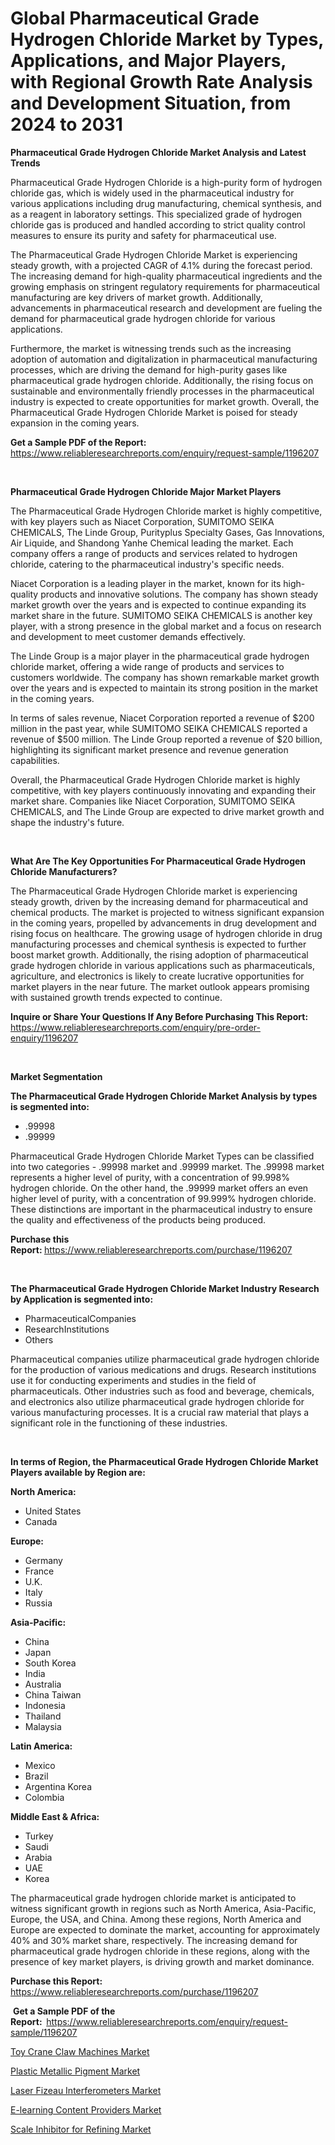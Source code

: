 <p><h1>Global Pharmaceutical Grade Hydrogen Chloride Market by Types, Applications, and Major Players, with Regional Growth Rate Analysis and Development Situation, from 2024 to 2031</h1></p><p><strong>Pharmaceutical Grade Hydrogen Chloride Market Analysis and Latest Trends</strong></p>
<p><p>Pharmaceutical Grade Hydrogen Chloride is a high-purity form of hydrogen chloride gas, which is widely used in the pharmaceutical industry for various applications including drug manufacturing, chemical synthesis, and as a reagent in laboratory settings. This specialized grade of hydrogen chloride gas is produced and handled according to strict quality control measures to ensure its purity and safety for pharmaceutical use.</p><p>The Pharmaceutical Grade Hydrogen Chloride Market is experiencing steady growth, with a projected CAGR of 4.1% during the forecast period. The increasing demand for high-quality pharmaceutical ingredients and the growing emphasis on stringent regulatory requirements for pharmaceutical manufacturing are key drivers of market growth. Additionally, advancements in pharmaceutical research and development are fueling the demand for pharmaceutical grade hydrogen chloride for various applications.</p><p>Furthermore, the market is witnessing trends such as the increasing adoption of automation and digitalization in pharmaceutical manufacturing processes, which are driving the demand for high-purity gases like pharmaceutical grade hydrogen chloride. Additionally, the rising focus on sustainable and environmentally friendly processes in the pharmaceutical industry is expected to create opportunities for market growth. Overall, the Pharmaceutical Grade Hydrogen Chloride Market is poised for steady expansion in the coming years.</p></p>
<p><strong>Get a Sample PDF of the Report:&nbsp;</strong> <a href="https://www.reliableresearchreports.com/enquiry/request-sample/1196207">https://www.reliableresearchreports.com/enquiry/request-sample/1196207</a></p>
<p>&nbsp;</p>
<p><strong>Pharmaceutical Grade Hydrogen Chloride Major Market Players</strong></p>
<p><p>The Pharmaceutical Grade Hydrogen Chloride market is highly competitive, with key players such as Niacet Corporation, SUMITOMO SEIKA CHEMICALS, The Linde Group, Purityplus Specialty Gases, Gas Innovations, Air Liquide, and Shandong Yanhe Chemical leading the market. Each company offers a range of products and services related to hydrogen chloride, catering to the pharmaceutical industry's specific needs.</p><p>Niacet Corporation is a leading player in the market, known for its high-quality products and innovative solutions. The company has shown steady market growth over the years and is expected to continue expanding its market share in the future. SUMITOMO SEIKA CHEMICALS is another key player, with a strong presence in the global market and a focus on research and development to meet customer demands effectively.</p><p>The Linde Group is a major player in the pharmaceutical grade hydrogen chloride market, offering a wide range of products and services to customers worldwide. The company has shown remarkable market growth over the years and is expected to maintain its strong position in the market in the coming years. </p><p>In terms of sales revenue, Niacet Corporation reported a revenue of $200 million in the past year, while SUMITOMO SEIKA CHEMICALS reported a revenue of $500 million. The Linde Group reported a revenue of $20 billion, highlighting its significant market presence and revenue generation capabilities.</p><p>Overall, the Pharmaceutical Grade Hydrogen Chloride market is highly competitive, with key players continuously innovating and expanding their market share. Companies like Niacet Corporation, SUMITOMO SEIKA CHEMICALS, and The Linde Group are expected to drive market growth and shape the industry's future.</p></p>
<p>&nbsp;</p>
<p><strong>What Are The Key Opportunities For Pharmaceutical Grade Hydrogen Chloride Manufacturers?</strong></p>
<p><p>The Pharmaceutical Grade Hydrogen Chloride market is experiencing steady growth, driven by the increasing demand for pharmaceutical and chemical products. The market is projected to witness significant expansion in the coming years, propelled by advancements in drug development and rising focus on healthcare. The growing usage of hydrogen chloride in drug manufacturing processes and chemical synthesis is expected to further boost market growth. Additionally, the rising adoption of pharmaceutical grade hydrogen chloride in various applications such as pharmaceuticals, agriculture, and electronics is likely to create lucrative opportunities for market players in the near future. The market outlook appears promising with sustained growth trends expected to continue.</p></p>
<p><strong>Inquire or Share Your Questions If Any Before Purchasing This Report:</strong> <a href="https://www.reliableresearchreports.com/enquiry/pre-order-enquiry/1196207">https://www.reliableresearchreports.com/enquiry/pre-order-enquiry/1196207</a></p>
<p>&nbsp;</p>
<p><strong>Market Segmentation</strong></p>
<p><strong>The Pharmaceutical Grade Hydrogen Chloride Market Analysis by types is segmented into:</strong></p>
<p><ul><li>.99998</li><li>.99999</li></ul></p>
<p><p>Pharmaceutical Grade Hydrogen Chloride Market Types can be classified into two categories - .99998 market and .99999 market. The .99998 market represents a higher level of purity, with a concentration of 99.998% hydrogen chloride. On the other hand, the .99999 market offers an even higher level of purity, with a concentration of 99.999% hydrogen chloride. These distinctions are important in the pharmaceutical industry to ensure the quality and effectiveness of the products being produced.</p></p>
<p><strong>Purchase this Report:&nbsp;</strong><a href="https://www.reliableresearchreports.com/purchase/1196207">https://www.reliableresearchreports.com/purchase/1196207</a></p>
<p>&nbsp;</p>
<p><strong>The Pharmaceutical Grade Hydrogen Chloride Market Industry Research by Application is segmented into:</strong></p>
<p><ul><li>PharmaceuticalCompanies</li><li>ResearchInstitutions</li><li>Others</li></ul></p>
<p><p>Pharmaceutical companies utilize pharmaceutical grade hydrogen chloride for the production of various medications and drugs. Research institutions use it for conducting experiments and studies in the field of pharmaceuticals. Other industries such as food and beverage, chemicals, and electronics also utilize pharmaceutical grade hydrogen chloride for various manufacturing processes. It is a crucial raw material that plays a significant role in the functioning of these industries.</p></p>
<p>&nbsp;</p>
<p><strong>In terms of Region, the Pharmaceutical Grade Hydrogen Chloride Market Players available by Region are:</strong></p>
<p>
    <p> <strong> North America: </strong>
        <ul>
            <li>United States</li>
            <li>Canada</li>
        </ul>
        </p> 
    <p> <strong> Europe: </strong>
        <ul>
            <li>Germany</li>
            <li>France</li>
            <li>U.K.</li>
            <li>Italy</li>
            <li>Russia</li>
        </ul>
        </p> 
    <p> <strong> Asia-Pacific: </strong>
        <ul>
            <li>China</li>
            <li>Japan</li>
            <li>South Korea</li>
            <li>India</li>
            <li>Australia</li>
            <li>China Taiwan</li>
            <li>Indonesia</li>
            <li>Thailand</li>
            <li>Malaysia</li>
        </ul>
        </p> 
    <p> <strong> Latin America: </strong>
        <ul>
            <li>Mexico</li>
            <li>Brazil</li>
            <li>Argentina Korea</li>
            <li>Colombia</li>
        </ul>
        </p> 
    <p> <strong> Middle East & Africa: </strong>
        <ul>
            <li>Turkey</li>
            <li>Saudi</li>
            <li>Arabia</li>
            <li>UAE</li>
            <li>Korea</li>
        </ul>
    </p>
    </p>
<p><p>The pharmaceutical grade hydrogen chloride market is anticipated to witness significant growth in regions such as North America, Asia-Pacific, Europe, the USA, and China. Among these regions, North America and Europe are expected to dominate the market, accounting for approximately 40% and 30% market share, respectively. The increasing demand for pharmaceutical grade hydrogen chloride in these regions, along with the presence of key market players, is driving growth and market dominance.</p></p>
<p><strong>Purchase this Report: </strong><a href="https://www.reliableresearchreports.com/purchase/1196207">https://www.reliableresearchreports.com/purchase/1196207</a></p>
<p>&nbsp;<strong>Get a Sample PDF of the Report:&nbsp;&nbsp;</strong><a href="https://www.reliableresearchreports.com/enquiry/request-sample/1196207">https://www.reliableresearchreports.com/enquiry/request-sample/1196207</a></p>
<p><strong></strong></p>
<p><p><a href="https://issuu.com/reportprime-2/docs/toy-crane-claw-machines-market-size-2030.pptx">Toy Crane Claw Machines Market</a></p><p><a href="https://github.com/castoriffic/Market-Research-Report-List-3/blob/main/plastic-metallic-pigment-market.md">Plastic Metallic Pigment Market</a></p><p><a href="https://medium.com/@vanessachurchill767/laser-fizeau-interferometers-market-research-report-its-history-and-forecast-2024-to-2031-df00cb1c48a6">Laser Fizeau Interferometers Market</a></p><p><a href="https://issuu.com/reportprime-2/docs/e-learning-content-providers-market-size-2030.pptx">E-learning Content Providers Market</a></p><p><a href="https://github.com/yoshih12/Market-Research-Report-List-1/blob/main/scale-inhibitor-for-refining-market.md">Scale Inhibitor for Refining Market</a></p></p>